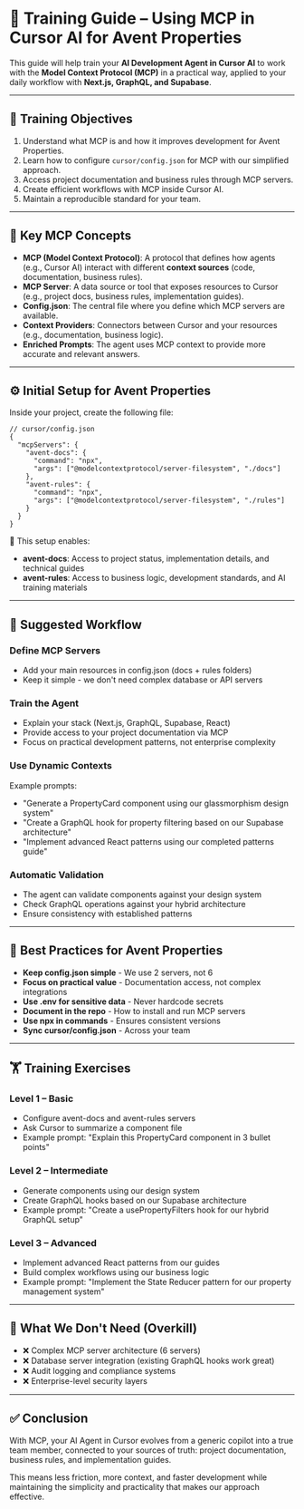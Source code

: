 # 📘 Training Guide – Using MCP in Cursor AI for Avent Properties

This guide will help train your **AI Development Agent in Cursor AI** to work with the **Model Context Protocol (MCP)** in a practical way, applied to your daily workflow with **Next.js, GraphQL, and Supabase**.

---

## 🎯 Training Objectives

1. Understand what MCP is and how it improves development for Avent Properties.
2. Learn how to configure `cursor/config.json` for MCP with our simplified approach.
3. Access project documentation and business rules through MCP servers.
4. Create efficient workflows with MCP inside Cursor AI.
5. Maintain a reproducible standard for your team.

---

## 🧩 Key MCP Concepts

- **MCP (Model Context Protocol)**: A protocol that defines how agents (e.g., Cursor AI) interact with different **context sources** (code, documentation, business rules).
- **MCP Server**: A data source or tool that exposes resources to Cursor (e.g., project docs, business rules, implementation guides).
- **Config.json**: The central file where you define which MCP servers are available.
- **Context Providers**: Connectors between Cursor and your resources (e.g., documentation, business logic).
- **Enriched Prompts**: The agent uses MCP context to provide more accurate and relevant answers.

---

## ⚙️ Initial Setup for Avent Properties

Inside your project, create the following file:

```jsonc
// cursor/config.json
{
  "mcpServers": {
    "avent-docs": {
      "command": "npx",
      "args": ["@modelcontextprotocol/server-filesystem", "./docs"]
    },
    "avent-rules": {
      "command": "npx", 
      "args": ["@modelcontextprotocol/server-filesystem", "./rules"]
    }
  }
}
```

🔹 This setup enables:

- **avent-docs**: Access to project status, implementation details, and technical guides
- **avent-rules**: Access to business logic, development standards, and AI training materials

---

## 🚀 Suggested Workflow

### **Define MCP Servers**
- Add your main resources in config.json (docs + rules folders)
- Keep it simple - we don't need complex database or API servers

### **Train the Agent**
- Explain your stack (Next.js, GraphQL, Supabase, React)
- Provide access to your project documentation via MCP
- Focus on practical development patterns, not enterprise complexity

### **Use Dynamic Contexts**
Example prompts:
- "Generate a PropertyCard component using our glassmorphism design system"
- "Create a GraphQL hook for property filtering based on our Supabase architecture"
- "Implement advanced React patterns using our completed patterns guide"

### **Automatic Validation**
- The agent can validate components against your design system
- Check GraphQL operations against your hybrid architecture
- Ensure consistency with established patterns

---

## 📌 Best Practices for Avent Properties

- **Keep config.json simple** - We use 2 servers, not 6
- **Focus on practical value** - Documentation access, not complex integrations
- **Use .env for sensitive data** - Never hardcode secrets
- **Document in the repo** - How to install and run MCP servers
- **Use npx in commands** - Ensures consistent versions
- **Sync cursor/config.json** - Across your team

---

## 🏋️ Training Exercises

### **Level 1 – Basic**
- Configure avent-docs and avent-rules servers
- Ask Cursor to summarize a component file
- Example prompt: "Explain this PropertyCard component in 3 bullet points"

### **Level 2 – Intermediate**
- Generate components using our design system
- Create GraphQL hooks based on our Supabase architecture
- Example prompt: "Create a usePropertyFilters hook for our hybrid GraphQL setup"

### **Level 3 – Advanced**
- Implement advanced React patterns from our guides
- Build complex workflows using our business logic
- Example prompt: "Implement the State Reducer pattern for our property management system"

---

## 🎯 What We Don't Need (Overkill)

- ❌ Complex MCP server architecture (6 servers)
- ❌ Database server integration (existing GraphQL hooks work great)
- ❌ Audit logging and compliance systems
- ❌ Enterprise-level security layers

---

## ✅ Conclusion

With MCP, your AI Agent in Cursor evolves from a generic copilot into a true team member, connected to your sources of truth: project documentation, business rules, and implementation guides.

This means less friction, more context, and faster development while maintaining the simplicity and practicality that makes our approach effective.